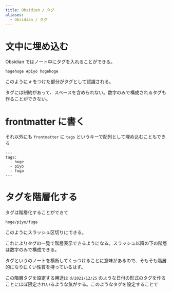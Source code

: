 ```yaml
---
title: Obsidian / タグ
aliases:
  - Obsidian / タグ
---
```


文中に埋め込む
================================================================================
Obsidian ではノート中にタグを入れることができる。

```
hogehoge #piyo hogehoge
```

このように `#` をつけた部分がタグとして認識される。

タグには制約があって、スペースを含められない。数字のみで構成されるタグも作ることができない。


frontmatter に書く
================================================================================

それ以外にも `frontmatter` に `tags` というキーで配列として埋め込むこともできる

```
---
tags:
  - hoge
  - piyo
  - fuga
---
```

タグを階層化する
================================================================================
タグは階層化することができて

```
hoge/piyo/fuga
```

このようにスラッシュ区切りにできる。

これによりタグの一覧で階層表示できるようになる。スラッシュ以降の下の階層は数字のみで構成できる。

タグというのノートを横断してくっつけることに意味があるので、そもそも階層的になりにくい性質を持っているはず。

この階層タグを設定する用途は `d/2021/12/25` のような日付の形式のタグを作ることにほぼ限定されいるような気がする。このようなタグを設定することで












